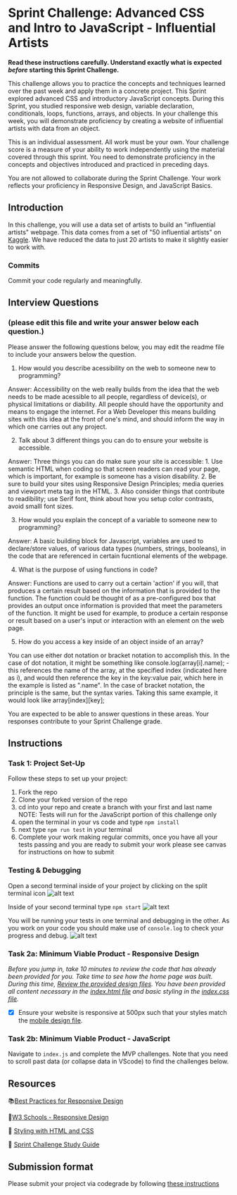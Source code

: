 # Sprint Challenge: Advanced CSS and Intro to JavaScript - Influential Artists

**Read these instructions carefully. Understand exactly what is expected _before_ starting this Sprint Challenge.**

This challenge allows you to practice the concepts and techniques learned over the past week and apply them in a concrete project. This Sprint explored advanced CSS and introductory JavaScript concepts. During this Sprint, you studied responsive web design, variable declaration, conditionals, loops, functions, arrays, and objects. In your challenge this week, you will demonstrate proficiency by creating a website of influential artists with data from an object.

This is an individual assessment. All work must be your own. Your challenge score is a measure of your ability to work independently using the material covered through this sprint. You need to demonstrate proficiency in the concepts and objectives introduced and practiced in preceding days.

You are not allowed to collaborate during the Sprint Challenge. Your work reflects your proficiency in Responsive Design, and JavaScript Basics.


## Introduction

In this challenge, you will use a data set of artists to build an "influential artists" webpage. This data comes from a set of "50 influential artists" on [Kaggle](https://www.kaggle.com/ikarus777/best-artworks-of-all-time). We have reduced the data to just 20 artists to make it slightly easier to work with.

### Commits

Commit your code regularly and meaningfully. 

## Interview Questions
### (please edit this file and write your answer below each question.)

Please answer the following questions below, you may edit the readme file to include your answers below the question.

1. How would you describe acessibility on the web to someone new to programming?

Answer: Accessibility on the web really builds from the idea that the web needs to be made acessible to all people, regardless of device(s), or physical limitations or diability. All people should have the opportunity and means to engage the internet. For a Web Developer this means building sites with this idea at the front of one's mind, and should inform the way in which one carries out any project. 

2. Talk about 3 different things you can do to ensure your website is accessible. 

Answer: Three things you can do make sure your site is accessible:
    1. Use semantic HTML when coding so that screen readers can read your page, which is important, for example is someone has a vision disability.
    2. Be sure to build your sites using Responsive Design Principles; media queries and viewport meta tag in the HTML.
    3. Also consider things that contribute to readibility; use Serif font, think about how you setup color contrasts, avoid smalll font sizes. 

3. How would you explain the concept of a variable to someone new to programming?

Answer: A basic building block for Javascript, variables are used to declare/store values, of various data types (numbers, strings, booleans), in the code that are referenced in certain fucntional elements of the webpage.

4. What is the purpose of using functions in code?

Answer: Functions are used to carry out a certain 'action' if you will, that produces a certain result based on the information that is provided to the function. The function could be thought of as a pre-configured box that provides an output once information is provided that meet the parameters of the function. It might be used for example, to produce a certain response or result based on a user's input or interaction with an element on the web page.

5. How do you access a key inside of an object inside of an array?

You can use either dot notation or bracket notation to accomplish this. In the case of dot notation, it might be something like console.log(array[i].name); -this references the name of the array, at the specified index (indicated here as i), and would then reference the key in the key:value pair, which here in the example is listed as ".name". In the case of bracket notation, the principle is the same, but the syntax varies. Taking this same example, it would look like array[index][key];

You are expected to be able to answer questions in these areas. Your responses contribute to your Sprint Challenge grade. 

## Instructions

### Task 1: Project Set-Up

Follow these steps to set up your project:

1. Fork the repo
2. Clone your forked version of the repo
3. cd into your repo and create a branch with your first and last name
NOTE: Tests will run for the JavaScript portion of this challenge only
4. open the terminal in your vs code and type `npm install`
5. next type `npm run test` in your terminal
6. Complete your work making regular commits, once you have all your tests passing and you are ready to submit your work please see canvas for instructions on how to submit

### Testing & Debugging

Open a second terminal inside of your project by clicking on the split terminal icon
![alt text](assets/split_terminal.png "Split Terminal")

Inside of your second terminal type `npm start` 
![alt text](assets/npm_start.png "type npm start")

You will be running your tests in one terminal and debugging in the other. As you work on your code you should make use of `console.log` to check your progress and debug.
![alt text](assets/tests_debug_terminal_final.png "your terminal should look like this")

### Task 2a:  Minimum Viable Product - Responsive Design

*Before you jump in, take 10 minutes to review the code that has already been provided for you. Take time to see how the home page was built. During this time, [Review the provided design files](design/). You have been provided all content necessary in the [index.html file](index.html) and basic styling in the [index.css file](css/index.css).*

* [X] Ensure your website is responsive at 500px such that your styles match the [mobile design file](design/Mobile.png).

### Task 2b: Minimum Viable Product - JavaScript

Navigate to `index.js` and complete the MVP challenges. Note that you need to scroll past data (or collapse data in VScode) to find the challenges below.



## Resources

📚[Best Practices for Responsive Design](https://www.browserstack.com/guide/responsive-design-breakpoints)

🤝[W3 Schools - Responsive Design](https://www.w3schools.com/html/html_responsive.asp)

👀 [Styling with HTML and CSS](https://www.w3schools.com/html/html_css.asp)

🦄 [Sprint Challenge Study Guide](https://www.notion.so/lambdaschool/Unit-1-Sprint-2-Study-Guide-16f656025c8744458addb068e6348101)


## Submission format

Please submit your project via codegrade by following [these instructions](https://www.notion.so/lambdaschool/Submitting-an-assignment-via-Code-Grade-A-Step-by-Step-Walkthrough-07bd65f5f8364e709ecb5064735ce374)


